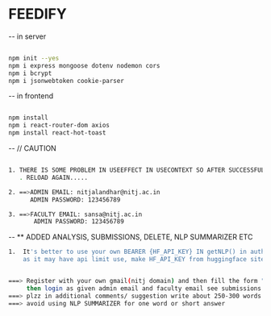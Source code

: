 # FEEDIFY

-- in server
```bash

npm init --yes
npm i express mongoose dotenv nodemon cors
npm i bcrypt  
npm i jsonwebtoken cookie-parser
```

-- in frontend
```bash

npm install
npm i react-router-dom axios
npm install react-hot-toast

```
-- // CAUTION
```bash

1. THERE IS SOME PROBLEM IN USEEFFECT IN USECONTEXT SO AFTER SUCCESSFUL LOGGED IN 
   . RELOAD AGAIN.....

2. ==>ADMIN EMAIL: nitjalandhar@nitj.ac.in
      ADMIN PASSWORD: 123456789

3. ==>FACULTY EMAIL: sansa@nitj.ac.in
       ADMIN PASSWORD: 123456789

```
-- ** ADDED ANALYSIS, SUBMISSIONS, DELETE, NLP SUMMARIZER  ETC
```bash
1.  It's better to use your own BEARER {HF_API_KEY} IN getNLP() in authController.js
    as it may have api limit use, make HF_API_KEY from huggingface site .
```

```bash

===> Register with your own gmail(nitj domain) and then fill the form "Feedback of Courses and Teachers"
     then login as given admin email and faculty email see submissions & analysis .
===> plzz in additional comments/ suggestion write about 250-300 words to see nlp summarizer 
===> avoid using NLP SUMMARIZER for one word or short answer
 
```
